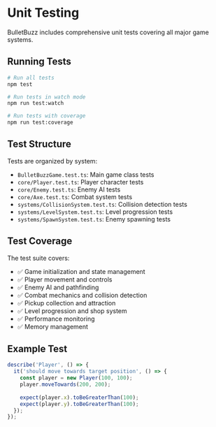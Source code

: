 # Unit Testing

BulletBuzz includes comprehensive unit tests covering all major game systems.

## Running Tests

```bash
# Run all tests
npm test

# Run tests in watch mode
npm run test:watch

# Run tests with coverage
npm run test:coverage
```

## Test Structure

Tests are organized by system:

- `BulletBuzzGame.test.ts`: Main game class tests
- `core/Player.test.ts`: Player character tests
- `core/Enemy.test.ts`: Enemy AI tests
- `core/Axe.test.ts`: Combat system tests
- `systems/CollisionSystem.test.ts`: Collision detection tests
- `systems/LevelSystem.test.ts`: Level progression tests
- `systems/SpawnSystem.test.ts`: Enemy spawning tests

## Test Coverage

The test suite covers:

- ✅ Game initialization and state management
- ✅ Player movement and controls
- ✅ Enemy AI and pathfinding
- ✅ Combat mechanics and collision detection
- ✅ Pickup collection and attraction
- ✅ Level progression and shop system
- ✅ Performance monitoring
- ✅ Memory management

## Example Test

```typescript
describe('Player', () => {
  it('should move towards target position', () => {
    const player = new Player(100, 100);
    player.moveTowards(200, 200);
    
    expect(player.x).toBeGreaterThan(100);
    expect(player.y).toBeGreaterThan(100);
  });
});
``` 